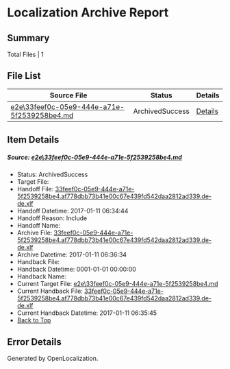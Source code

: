 # <a name='report-top'></a> Localization Archive Report

## Summary
 Total Files | 1

## File List
 Source File | Status | Details 
 ----------- | ------ | ------- 
 [e2e\33feef0c-05e9-444e-a71e-5f2539258be4.md](https://github.com/OpenLocalizationTestOrg/ol-test0/blob/3c4f1663f33298474486fe375747bd939399a488/e2e/33feef0c-05e9-444e-a71e-5f2539258be4.md) | ArchivedSuccess | [Details](#8a1f1e1e85ee4871d14fc2c05e6ae86d4ae818bd1)

## Item Details
##### <a name='8a1f1e1e85ee4871d14fc2c05e6ae86d4ae818bd1'></a> Source: [e2e\33feef0c-05e9-444e-a71e-5f2539258be4.md](https://github.com/OpenLocalizationTestOrg/ol-test0/blob/3c4f1663f33298474486fe375747bd939399a488/e2e/33feef0c-05e9-444e-a71e-5f2539258be4.md)
* Status: ArchivedSuccess
* Target File: 
* Handoff File: [33feef0c-05e9-444e-a71e-5f2539258be4.af778dbb73b41e00c67e439fd542daa2812ad339.de-de.xlf](https://github.com/OpenLocalizationTestOrg/ol-test0-handoff/blob/0008bde08b2e26ce95d37681eb6174c7b8fa3bfb/ol-handoff/OpenLocalizationTestOrg/ol-test0-dede/shujia/ht/33feef0c-05e9-444e-a71e-5f2539258be4.af778dbb73b41e00c67e439fd542daa2812ad339.de-de.xlf)
* Handoff Datetime: 2017-01-11 06:34:44
* Handoff Reason: Include
* Handoff Name: 
* Archive File: [33feef0c-05e9-444e-a71e-5f2539258be4.af778dbb73b41e00c67e439fd542daa2812ad339.de-de.xlf](https://github.com/OpenLocalizationTestOrg/ol-test0-handoff/blob/d77203fc7151fc030f474549e33ac879853049d4/ol-archive/OpenLocalizationTestOrg/ol-test0-dede/shujia/ht/33feef0c-05e9-444e-a71e-5f2539258be4.af778dbb73b41e00c67e439fd542daa2812ad339.de-de.xlf)
* Archive Datetime: 2017-01-11 06:36:34
* Handback File: 
* Handback Datetime: 0001-01-01 00:00:00
* Handback Name: 
* Current Target File: [e2e\33feef0c-05e9-444e-a71e-5f2539258be4.md](https://github.com/OpenLocalizationTestOrg/ol-test0-dede/blob/7378568af1fdb674cf99cf52b93d186d3944c29f/e2e/33feef0c-05e9-444e-a71e-5f2539258be4.md)
* Current Handback File: [33feef0c-05e9-444e-a71e-5f2539258be4.af778dbb73b41e00c67e439fd542daa2812ad339.de-de.xlf](https://github.com/OpenLocalizationTestOrg/ol-test0-handback/blob/a4c580e3a2264952037f3f2d3c38e0079c5a597b/ol-handback/OpenLocalizationTestOrg/ol-test0-dede/shujia/ht/33feef0c-05e9-444e-a71e-5f2539258be4.af778dbb73b41e00c67e439fd542daa2812ad339.de-de.xlf)
* Current Handback Datetime: 2017-01-11 06:35:45
* [Back to Top](#report-top)


## Error Details

Generated by OpenLocalization.
